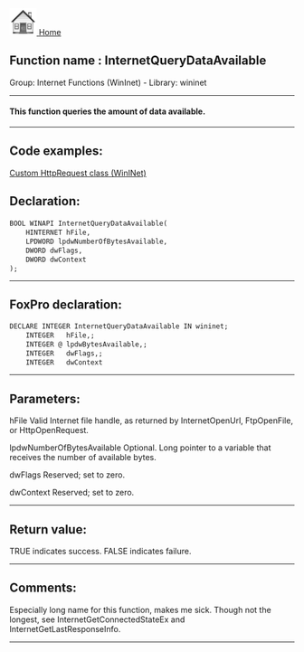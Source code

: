 [<img src="../../images/home.png"> Home ](https://github.com/VFPX/Win32API)  

## Function name : InternetQueryDataAvailable
Group: Internet Functions (WinInet) - Library: wininet    
***  


#### This function queries the amount of data available.
***  


## Code examples:
[Custom HttpRequest class (WinINet)](../../samples/sample_185.md)  

## Declaration:
```foxpro  
BOOL WINAPI InternetQueryDataAvailable(
	HINTERNET hFile,
	LPDWORD lpdwNumberOfBytesAvailable,
	DWORD dwFlags,
	DWORD dwContext
);  
```  
***  


## FoxPro declaration:
```foxpro  
DECLARE INTEGER InternetQueryDataAvailable IN wininet;
	INTEGER   hFile,;
	INTEGER @ lpdwBytesAvailable,;
	INTEGER   dwFlags,;
	INTEGER   dwContext  
```  
***  


## Parameters:
hFile 
Valid Internet file handle, as returned by InternetOpenUrl, FtpOpenFile, or HttpOpenRequest. 

lpdwNumberOfBytesAvailable 
Optional. Long pointer to a variable that receives the number of available bytes. 

dwFlags 
Reserved; set to zero. 

dwContext 
Reserved; set to zero.   
***  


## Return value:
TRUE indicates success. FALSE indicates failure.   
***  


## Comments:
Especially long name for this function, makes me sick. Though not the longest, see InternetGetConnectedStateEx and InternetGetLastResponseInfo.  
  
***  


